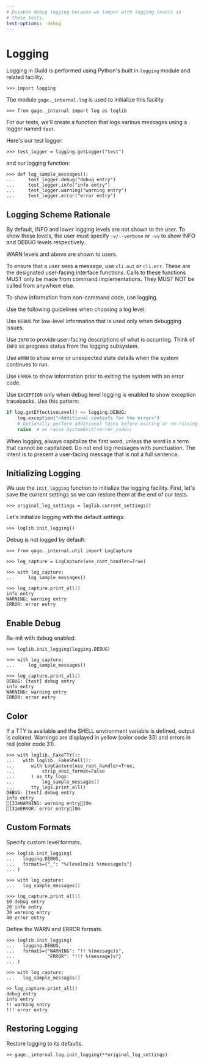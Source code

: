 ```yaml
---
# Disable debug logging because we tamper with logging levels in
# these tests.
test-options: -debug
---
```


# Logging

Logging in Guild is performed using Python's built in `logging` module
and related facility.

    >>> import logging

The module `gage._internal.log` is used to initialize this facility.

    >>> from gage._internal import log as loglib

For our tests, we'll create a function that logs various messages
using a logger named `test`.

Here's our test logger:

    >>> test_logger = logging.getLogger("test")

and our logging function:

    >>> def log_sample_messages():
    ...     test_logger.debug("debug entry")
    ...     test_logger.info("info entry")
    ...     test_logger.warning("warning entry")
    ...     test_logger.error("error entry")

## Logging Scheme Rationale

By default, INFO and lower logging levels are not shown to the user. To
show these levels, the user must specify `-v/--verbose` or `-vv` to show
INFO and DEBUG levels respectively.

WARN levels and above are shown to users.

To ensure that a user sees a message, use `cli.out` or `cli.err`. These
are the designated user-facing interface functions. Calls to these
functions MUST only be made from command implementations. They MUST
NOT be called from anywhere else.

To show information from non-command code, use logging.

Use the following guidelines when choosing a log level:

Use `DEBUG` for low-level information that is used only when debugging
issues.

Use `INFO` to provide user-facing descriptions of what is occurring.
Think of `INFO` as progress status from the logging subsystem.

Use `WARN` to show error or unexpected state details when the system
continues to run.

Use `ERROR` to show information prior to exiting the system with an
error code.

Use `EXCEPTION` only when debug level logging is enabled to show
exception tracebacks. Use this pattern:

```python
if log.getEffectiveLevel() <= logging.DEBUG:
    log.exception("<Additional contexts for the error>")
    # Optionally perform additional tasks before exiting or re-raising
    raise  # or raise SystemExit(<error_code>)
```

When logging, always capitalize the first word, unless the word is a
term that cannot be capitalized. Do not end log messages with
punctuation. The intent is to present a user-facing message that is not
a full sentence.

## Initializing Logging

We use the `init_logging` function to initialize the logging
facility. First, let's save the current settings so we can restore
them at the end of our tests.

    >>> original_log_settings = loglib.current_settings()

Let's initialize logging with the default settings:

    >>> loglib.init_logging()

Debug is not logged by default:

    >>> from gage._internal.util import LogCapture

    >>> log_capture = LogCapture(use_root_handler=True)

    >>> with log_capture:
    ...     log_sample_messages()

    >>> log_capture.print_all()
    info entry
    WARNING: warning entry
    ERROR: error entry

## Enable Debug

Re-init with debug enabled.

    >>> loglib.init_logging(logging.DEBUG)

    >>> with log_capture:
    ...     log_sample_messages()

    >>> log_capture.print_all()
    DEBUG: [test] debug entry
    info entry
    WARNING: warning entry
    ERROR: error entry

## Color

If a TTY is available and the SHELL environment variable is defined,
output is colored. Warnings are displayed in yellow (color code 33)
and errors in red (color code 31).

    >>> with loglib._FakeTTY():
    ...   with loglib._FakeShell():
    ...      with LogCapture(use_root_handler=True,
    ...          strip_ansi_format=False
    ...      ) as tty_logs:
    ...          log_sample_messages()
    ...      tty_logs.print_all()
    DEBUG: [test] debug entry
    info entry
    [33mWARNING: warning entry[0m
    [31mERROR: error entry[0m

## Custom Formats

Specify custom level formats.

    >>> loglib.init_logging(
    ...   logging.DEBUG,
    ...   formats={"_": "%(levelno)i %(message)s"}
    ... )

    >>> with log_capture:
    ...   log_sample_messages()

    >>> log_capture.print_all()
    10 debug entry
    20 info entry
    30 warning entry
    40 error entry

Define the WARN and ERROR formats.

    >>> loglib.init_logging(
    ...   logging.DEBUG,
    ...   formats={"WARNING": "!! %(message)s",
    ...            "ERROR": "!!! %(message)s"}
    ... )

    >>> with log_capture:
    ...   log_sample_messages()

    >> log_capture.print_all()
    debug entry
    info entry
    !! warning entry
    !!! error entry

## Restoring Logging

Restore logging to its defaults.

    >> gage._internal.log.init_logging(**original_log_settings)
